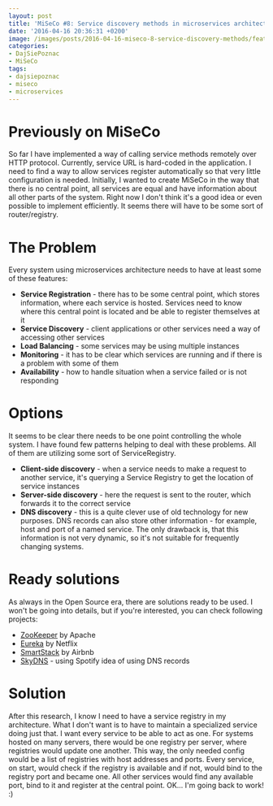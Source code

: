 ```yaml
---
layout: post
title: 'MiSeCo #8: Service discovery methods in microservices architecture'
date: '2016-04-16 20:36:31 +0200'
image: /images/posts/2016-04-16-miseco-8-service-discovery-methods/featured.jpg
categories:
- DajSiePoznac
- MiSeCo
tags:
- dajsiepoznac
- miseco
- microservices
---
```

# Previously on MiSeCo
So far I have implemented a way of calling service methods remotely over HTTP protocol. Currently, service URL is hard-coded in the application. I need to find a way to allow services register automatically so that very little configuration is needed.
Initially, I wanted to create MiSeCo in the way that there is no central point, all services are equal and have information about all other parts of the system. Right now I don't think it's a good idea or even possible to implement efficiently. It seems there will have to be some sort of router/registry.

# The Problem
Every system using microservices architecture needs to have at least some of these features:

* **Service Registration** - there has to be some central point, which stores information, where each service is hosted. Services need to know where this central point is located and be able to register themselves at it
* **Service Discovery** - client applications or other services need a way of accessing other services 
* **Load Balancing** - some services may be using multiple instances
* **Monitoring** - it has to be clear which services are running and if there is a problem with some of them 
* **Availability** - how to handle situation when a service failed or is not responding

# Options
It seems to be clear there needs to be one point controlling the whole system. I have found few patterns helping to deal with these problems. All of them are utilizing some sort of ServiceRegistry.

* **Client-side discovery** - when a service needs to make a request to another service, it's querying a Service Registry to get the location of service instances
* **Server-side discovery** - here the request is sent to the router, which forwards it to the correct service
* **DNS discovery** - this is a quite clever use of old technology for new purposes. DNS records can also store other information - for example, host and port of a named service. The only drawback is, that this information is not very dynamic, so it's not suitable for frequently changing systems. 

# Ready solutions
As always in the Open Source era, there are solutions ready to be used. I won't be going into details, but if you're interested, you can check following projects: 

* [ZooKeeper](http://zookeeper.apache.org) by Apache 
* [Eureka](https://github.com/Netflix/eureka) by Netflix 
* [SmartStack](http://nerds.airbnb.com/smartstack-service-discovery-cloud/) by Airbnb 
* [SkyDNS](https://github.com/skynetservices/skydns) - using Spotify idea of using DNS records

# Solution
After this research, I know I need to have a service registry in my architecture. What I don't want is to have to maintain a specialized service doing just that. I want every service to be able to act as one. For systems hosted on many servers, there would be one registry per server, where registries would update one another. This way, the only needed config would be a list of registries with host addresses and ports. Every service, on start, would check if the registry is available and if not, would bind to the registry port and became one. All other services would find any available port, bind to it and register at the central point.
OK... I'm going back to work! :) 
